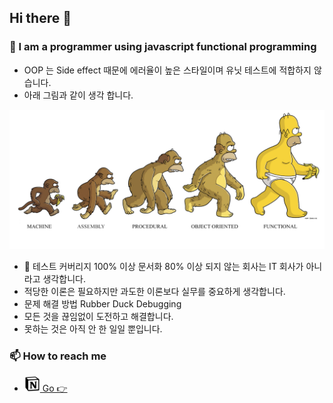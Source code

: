 ## Hi there 👋

### 🤔 I am a programmer using javascript functional programming 

- OOP 는 Side effect 때문에 에러율이 높은 스타일이며 유닛 테스트에 적합하지 않습니다.
- 아래 그림과 같이 생각 합니다.

![FP](./media/FP.png)

- 🔬 테스트 커버리지 100% 이상 문서화 80% 이상 되지 않는 회사는 IT 회사가 아니라고 생각합니다.
- 적당한 이론은 필요하지만 과도한 이론보다 실무를 중요하게 생각합니다.
- 문제 해결 방법 Rubber Duck Debugging
- 모든 것을 끊임없이 도전하고 해결합니다. 
- 못하는 것은 아직 안 한 일일 뿐입니다. 

### 📫 How to reach me

-  [<img src="./media/notion.png" width="25"> Go 👉](https://www.notion.so/bichi/Bichikim-s-Document-2e62e9680f244a46afd8611882a9e3bd)


